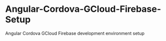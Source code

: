 # Angular-Cordova-GCloud-Firebase-Setup
Angular Cordova GCloud Firebase development environment setup
